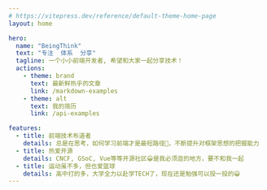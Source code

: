 ```yaml
---
# https://vitepress.dev/reference/default-theme-home-page
layout: home

hero:
  name: "BeingThink"
  text: "专注  体系  分享"
  tagline: 一个小小前端开发者, 希望和大家一起分享技术！
  actions:
    - theme: brand
      text: 最新鲜热乎的文章
      link: /markdown-examples
    - theme: alt
      text: 我的简历
      link: /api-examples

features:
  - title: 前端技术布道者
    details: 总是在思考，如何学习前端才是最短路径🥳，不断提升对框架思想的把握能力
  - title: 热爱开源
    details: CNCF, GSoC, Vue等等开源社区😀是我必须逛的地方，要不和我一起
  - title: 运动虽不多，但也爱篮球
    details: 高中打的多，大学全力以赴学TECH了，现在还是勉强可以投一投的😀
---
```


